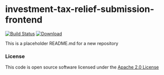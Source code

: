 # investment-tax-relief-submission-frontend

[![Build Status](https://travis-ci.org/hmrc/investment-tax-relief-submission-frontend.svg?branch=master)](https://travis-ci.org/hmrc/investment-tax-relief-submission-frontend) [ ![Download](https://api.bintray.com/packages/hmrc/releases/investment-tax-relief-submission-frontend/images/download.svg) ](https://bintray.com/hmrc/releases/investment-tax-relief-submission-frontend/_latestVersion)

This is a placeholder README.md for a new repository

### License

This code is open source software licensed under the [Apache 2.0 License]("http://www.apache.org/licenses/LICENSE-2.0.html")